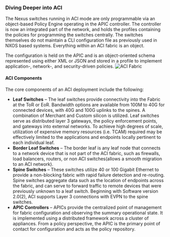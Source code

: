### Diving Deeper into ACI
The Nexus switches running in ACI mode are only programmable via an object-based Policy Engine operating in the APIC controller. The controller is now an integrated part of the network, and holds the profiles containing the policies for programming the switches centrally. The switches themselves do not maintain a CLI configuration file as previously used in NXOS based systems. Everything within an ACI fabric is an object. 

The configuration is held on the APIC and is an object-oriented schema represented using either XML or JSON and stored in a profile to implement application-, network-, and security-driven policies. 
![ACI Fabric](/posts/files/intro-to-aci_understanding-aci/assets/images/fabric_terminology.png)

#### ACI Components
The core components of an ACI deployment include the following:

*  **Leaf Switches** – The leaf switches provide connectivity into the Fabric at the ToR or EoR. Bandwidth options are available from 100M to 40G for connected devices, with 40G and 100G uplinks to the spines. A combination of Merchant and Custom silicon is utilized. Leaf switches serve as distributed layer 3 gateways, the policy enforcement points, and gateways into external networks. To achieve high degrees of scale, utilization of expensive memory resources (i.e. TCAM) required may be effectively limited to the applications and endpoints locally pertinent to each individual leaf.
*  **Border Leaf Switches** – The border leaf is any leaf node that connects to a network device that is not part of the ACI fabric, such as firewalls, load balancers, routers, or non ACI switches(allows a smooth migration to an ACI network).
*  **Spine Switches** – These switches utilize 40 or 100 Gigabit Ethernet to provide a non-blocking fabric with rapid failure detection and re-routing. Spine switches aggregate data such as the location of endpoints across the fabric, and can serve to forward traffic to remote devices that were previously unknown to a leaf switch. Beginning with Software version 2.0(2), ACI supports Layer 3 connections with EVPN to the spine switches.
*  **APIC Controllers** – APICs provide the centralized point of management for fabric configuration and observing the summary operational state. It is implemented using a distributed framework across a cluster of appliances. From a policy perspective, the APIC is the primary point of contact for configuration and acts as the policy repository.
